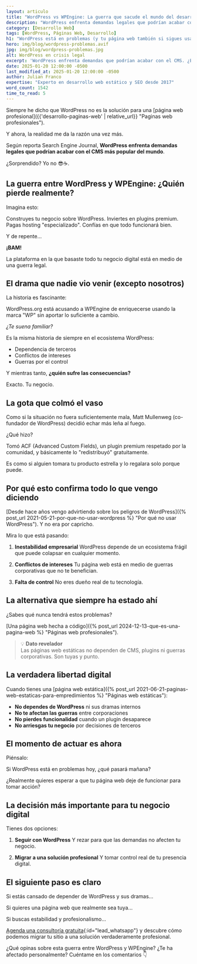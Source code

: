 ```yaml
---
layout: articulo
title: "WordPress vs WPEngine: La guerra que sacude el mundo del desarrollo web"
description: "WordPress enfrenta demandas legales que podrían acabar con el CMS. Descubre por qué esto confirma que las páginas web profesionales deben hacerse a código."
category: [Desarrollo Web]
tags: [WordPress, Páginas Web, Desarrollo]
h1: "WordPress está en problemas (y tu página web también si sigues usándolo)"
hero: img/blog/wordpress-problemas.avif
jpg: img/blog/wordpress-problemas.jpg
alt: WordPress en crisis legal
excerpt: 'WordPress enfrenta demandas que podrían acabar con el CMS. ¿Es momento de migrar a una solución más profesional? Te cuento todo.'
date: 2025-01-20 12:00:00 -0500
last_modified_at: 2025-01-20 12:00:00 -0500
author: Julian Franco
expertise: "Experto en desarrollo web estático y SEO desde 2017"
word_count: 1542
time_to_read: 5
---
```


Siempre he dicho que WordPress no es la solución para una [página web profesional]({{'desarrollo-paginas-web' | relative_url}} "Paginas web profesionales").

Y ahora, la realidad me da la razón una vez más.

Según reporta Search Engine Journal, **WordPress enfrenta demandas legales que podrían acabar con el CMS más popular del mundo**.

¿Sorprendido? Yo no 😎☕.

## La guerra entre WordPress y WPEngine: ¿Quién pierde realmente?

Imagina esto:

Construyes tu negocio sobre WordPress.
Inviertes en plugins premium.
Pagas hosting "especializado".
Confías en que todo funcionará bien.

Y de repente...

**¡BAM!** 

La plataforma en la que basaste todo tu negocio digital está en medio de una guerra legal.

## El drama que nadie vio venir (excepto nosotros)

La historia es fascinante:

WordPress.org está acusando a WPEngine de enriquecerse usando la marca "WP" sin aportar lo suficiente a cambio.

*¿Te suena familiar?*

Es la misma historia de siempre en el ecosistema WordPress:
- Dependencia de terceros
- Conflictos de intereses
- Guerras por el control

Y mientras tanto, **¿quién sufre las consecuencias?**

Exacto. Tu negocio.

## La gota que colmó el vaso

Como si la situación no fuera suficientemente mala, Matt Mullenweg (co-fundador de WordPress) decidió echar más leña al fuego.

¿Qué hizo?

Tomó ACF (Advanced Custom Fields), un plugin premium respetado por la comunidad, y básicamente lo "redistribuyó" gratuitamente.

Es como si alguien tomara tu producto estrella y lo regalara solo porque puede.

## Por qué esto confirma todo lo que vengo diciendo

[Desde hace años vengo advirtiendo sobre los peligros de WordPress]({% post_url 2021-05-21-por-que-no-usar-wordpress %} "Por qué no usar WordPress"). Y no era por capricho.

Mira lo que está pasando:

1. **Inestabilidad empresarial**
   WordPress depende de un ecosistema frágil que puede colapsar en cualquier momento.

2. **Conflictos de intereses**
   Tu página web está en medio de guerras corporativas que no te benefician.

3. **Falta de control**
   No eres dueño real de tu tecnología.

## La alternativa que siempre ha estado ahí

¿Sabes qué nunca tendrá estos problemas?

[Una página web hecha a código]({% post_url 2024-12-13-que-es-una-pagina-web %} "Páginas web profesionales").

>💡 **Dato revelador**  
>Las páginas web estáticas no dependen de CMS, plugins ni guerras corporativas. Son tuyas y punto.

## La verdadera libertad digital

Cuando tienes una [página web estática]({% post_url 2021-06-21-paginas-web-estaticas-para-empredimientos %} "Páginas web estáticas"):

- **No dependes de WordPress** ni sus dramas internos
- **No te afectan las guerras** entre corporaciones
- **No pierdes funcionalidad** cuando un plugin desaparece
- **No arriesgas tu negocio** por decisiones de terceros

## El momento de actuar es ahora

Piénsalo:

Si WordPress está en problemas hoy, ¿qué pasará mañana?

¿Realmente quieres esperar a que tu página web deje de funcionar para tomar acción?

## La decisión más importante para tu negocio digital

Tienes dos opciones:

1. **Seguir con WordPress**
   Y rezar para que las demandas no afecten tu negocio.

2. **Migrar a una solución profesional**
   Y tomar control real de tu presencia digital.

## El siguiente paso es claro

Si estás cansado de depender de WordPress y sus dramas...

Si quieres una página web que realmente sea tuya...

Si buscas estabilidad y profesionalismo...

[Agenda una consultoría gratuita](#){:id="lead_whatsapp"} y descubre cómo podemos migrar tu sitio a una solución verdaderamente profesional.

¿Qué opinas sobre esta guerra entre WordPress y WPEngine? ¿Te ha afectado personalmente? Cuéntame en los comentarios 👇